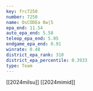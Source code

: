 ```yaml
---
key: frc7250
number: 7250
name: OsCODEa 0w|5
epa_end: 11.54
auto_epa_end: 5.58
teleop_epa_end: 5.05
endgame_epa_end: 0.91
winrate: 0.48
district_epa_rank: 310
district_epa_percentile: 0.3933
type: Team
---
```

[[2024milsu]]
[[2024mimid]]
